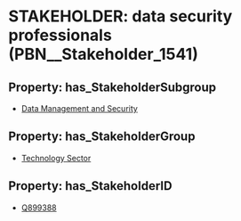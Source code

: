 # STAKEHOLDER: __data security professionals__ (PBN__Stakeholder_1541)

## Property: has_StakeholderSubgroup

* [Data Management and Security](PBN__StakeholderSubgroup_152)

## Property: has_StakeholderGroup

* [Technology Sector](PBN__StakeholderGroup_12)

## Property: has_StakeholderID

* [Q899388](Q899388)


